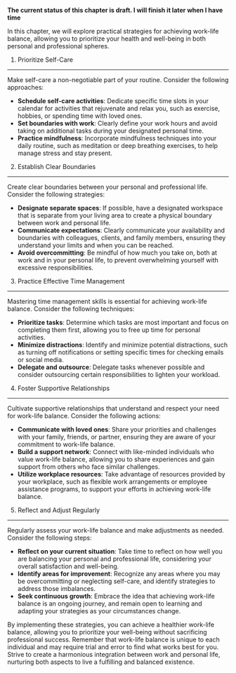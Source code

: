 **The current status of this chapter is draft. I will finish it later when I have time**

In this chapter, we will explore practical strategies for achieving work-life balance, allowing you to prioritize your health and well-being in both personal and professional spheres.

1. Prioritize Self-Care
-----------------------

Make self-care a non-negotiable part of your routine. Consider the following approaches:

* **Schedule self-care activities**: Dedicate specific time slots in your calendar for activities that rejuvenate and relax you, such as exercise, hobbies, or spending time with loved ones.
* **Set boundaries with work**: Clearly define your work hours and avoid taking on additional tasks during your designated personal time.
* **Practice mindfulness**: Incorporate mindfulness techniques into your daily routine, such as meditation or deep breathing exercises, to help manage stress and stay present.

2. Establish Clear Boundaries
-----------------------------

Create clear boundaries between your personal and professional life. Consider the following strategies:

* **Designate separate spaces**: If possible, have a designated workspace that is separate from your living area to create a physical boundary between work and personal life.
* **Communicate expectations**: Clearly communicate your availability and boundaries with colleagues, clients, and family members, ensuring they understand your limits and when you can be reached.
* **Avoid overcommitting**: Be mindful of how much you take on, both at work and in your personal life, to prevent overwhelming yourself with excessive responsibilities.

3. Practice Effective Time Management
-------------------------------------

Mastering time management skills is essential for achieving work-life balance. Consider the following techniques:

* **Prioritize tasks**: Determine which tasks are most important and focus on completing them first, allowing you to free up time for personal activities.
* **Minimize distractions**: Identify and minimize potential distractions, such as turning off notifications or setting specific times for checking emails or social media.
* **Delegate and outsource**: Delegate tasks whenever possible and consider outsourcing certain responsibilities to lighten your workload.

4. Foster Supportive Relationships
----------------------------------

Cultivate supportive relationships that understand and respect your need for work-life balance. Consider the following actions:

* **Communicate with loved ones**: Share your priorities and challenges with your family, friends, or partner, ensuring they are aware of your commitment to work-life balance.
* **Build a support network**: Connect with like-minded individuals who value work-life balance, allowing you to share experiences and gain support from others who face similar challenges.
* **Utilize workplace resources**: Take advantage of resources provided by your workplace, such as flexible work arrangements or employee assistance programs, to support your efforts in achieving work-life balance.

5. Reflect and Adjust Regularly
-------------------------------

Regularly assess your work-life balance and make adjustments as needed. Consider the following steps:

* **Reflect on your current situation**: Take time to reflect on how well you are balancing your personal and professional life, considering your overall satisfaction and well-being.
* **Identify areas for improvement**: Recognize any areas where you may be overcommitting or neglecting self-care, and identify strategies to address those imbalances.
* **Seek continuous growth**: Embrace the idea that achieving work-life balance is an ongoing journey, and remain open to learning and adapting your strategies as your circumstances change.

By implementing these strategies, you can achieve a healthier work-life balance, allowing you to prioritize your well-being without sacrificing professional success. Remember that work-life balance is unique to each individual and may require trial and error to find what works best for you. Strive to create a harmonious integration between work and personal life, nurturing both aspects to live a fulfilling and balanced existence.
